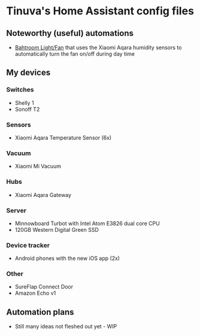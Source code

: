 
# Tinuva's Home Assistant config files

## Noteworthy (useful) automations
* [Bahtroom Light/Fan](packages/bathroom_humidity.yaml) that uses the Xiaomi Aqara humidity sensors to automatically turn the fan on/off during day time

## My devices

### Switches
* Shelly 1
* Sonoff T2

### Sensors
* Xiaomi Aqara Temperature Sensor (6x)

### Vacuum
* Xiaomi Mi Vacuum

### Hubs
* Xiaomi Aqara Gateway

### Server
* Minnowboard Turbot with Intel Atom E3826 dual core CPU
* 120GB Western Digital Green SSD

### Device tracker
* Android phones with the new iOS app (2x)

### Other
* SureFlap Connect Door
* Amazon Echo v1

## Automation plans
* Still many ideas not fleshed out yet - WIP